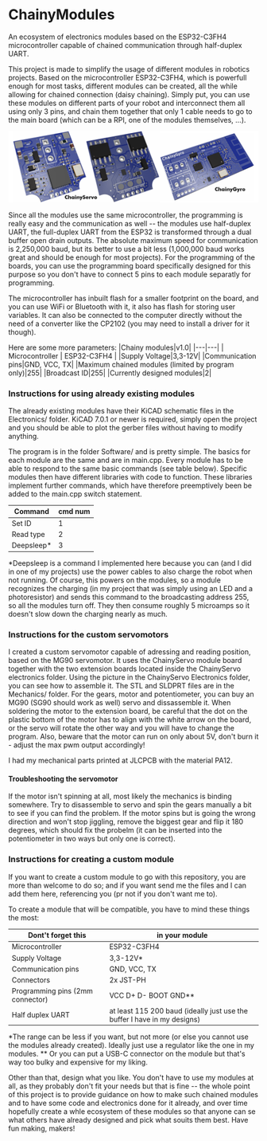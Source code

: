 # ChainyModules
An ecosystem of electronics modules based on the ESP32-C3FH4 microcontroller capable of chained communication through half-duplex UART.

This project is made to simplify the usage of different modules in robotics projects. Based on the microcontroller ESP32-C3FH4, which is powerfull enough for most tasks, different modules can be created, all the while allowing for chained connection (daisy chaining). Simply put, you can use these modules on different parts of your robot and interconnect them all using only 3 pins, and chain them together that only 1 cable needs to go to the main board (which can be a RPI, one of the modules themselves, ...).

<p align="center">
   <img src="titleimg.png" width=auto>
</p>

Since all the modules use the same microcontroller, the programming is really easy and the communication as well -- the modules use half-duplex UART, the full-duplex UART from the ESP32 is transformed through a dual buffer open drain outputs. The absolute maximum speed for communication is 2,250,000 baud, but its better to use a bit less (1,000,000 baud works great and should be enough for most projects). For the programming of the boards, you can use the programming board specifically designed for this purpose so you don't have to connect 5 pins to each module separatly for programming.

The microcontroller has inbuilt flash for a smaller footprint on the board, and you can use WiFi or Bluetooth with it, it also has flash for storing user variables. It can also be connected to the computer directly without the need of a converter like the CP2102 (you may need to install a driver for it though).

Here are some more parameters:
|Chainy modules|v1.0|
|---|---|
| Microcontroller | ESP32-C3FH4 |
|Supply Voltage|3,3-12V|
|Communication pins|GND, VCC, TX|
|Maximum chained modules (limited by program only)|255|
|Broadcast ID|255|
|Currently designed modules|2|

### Instructions for using already existing modules
The already existing modules have their KiCAD schematic files in the Electronics/ folder. KiCAD 7.0.1 or newer is required, simply open the project and you should be able to plot the gerber files without having to modify anything.

The program is in the folder Software/ and is pretty simple. The basics for each module are the same and are in main.cpp. Every module has to be able to respond to the same basic commands (see table below). Specific modules then have different libraries with code to function. These libraries implement further commands, which have therefore preemptively been be added to the main.cpp switch statement.

|Command|cmd num|
|---|---|
|Set ID|1|
|Read type|2|
|Deepsleep*|3|

*Deepsleep is a command I implemented here because you can (and I did in one of my projects) use the power cables to also charge the robot when not running. Of course, this powers on the modules, so a module recognizes the charging (in my project that was simply using an LED and a photoresistor) and sends this command to the broadcasting address 255, so all the modules turn off. They then consume roughly 5 microamps so it doesn't slow down the charging nearly as much.

### Instructions for the custom servomotors
I created a custom servomotor capable of adressing and reading position, based on the MG90 servomotor. It uses the ChainyServo module board together with the two extension boards located inside the ChainyServo electronics folder. Using the picture in the ChainyServo Electronics folder, you can see how to assemble it. The STL and SLDPRT files are in the Mechanics/ folder. For the gears, motor and potentiometer, you can buy an MG90 (SG90 should work as well) servo and dissassemble it. When soldering the motor to the extension board, be careful that the dot on the plastic bottom of the motor has to align with the white arrow on the board, or the servo will rotate the other way and you will have to change the program. Also, beware that the motor can run on only about 5V, don't burn it - adjust the max pwm output accordingly!

I had my mechanical parts printed at JLCPCB with the material PA12.

#### Troubleshooting the servomotor
If the motor isn't spinning at all, most likely the mechanics is binding somewhere. Try to disassemble to servo and spin the gears manually a bit to see if you can find the problem.
If the motor spins but is going the wrong direction and won't stop jiggling, remove the biggest gear and flip it 180 degrees, which should fix the probelm (it can be inserted into the potentiometer in two ways but only one is correct).

### Instructions for creating a custom module
If you want to create a custom module to go with this repository, you are more than welcome to do so; and if you want send me the files and I can add them here, referencing you (pr not if you don't want me to).

To create a module that will be compatible, you have to mind these things the most:

|Dont't forget this|in your module|
|---|---|
| Microcontroller | ESP32-C3FH4 |
|Supply Voltage|3,3-12V*|
|Communication pins|GND, VCC, TX|
|Connectors|2x JST-PH|
|Programming pins (2mm connector)|VCC D+ D- BOOT GND**|
|Half duplex UART|at least 115 200 baud (ideally just use the buffer I have in my designs)|

*The range can be less if you want, but not more (or else you cannot use the modules already created). Ideally just use a regulator like the one in my modules.
** Or you can put a USB-C connector on the module but that's way too bulky and expensive for my liking.

Other than that, design what you like. You don't have to use my modules at all, as they probably don't fit your needs but that is fine --  the whole point of this project is to provide guidance on how to make such chained modules and to have some code and electronics done for it already, and over time hopefully create a whle ecosystem of these modules so that anyone can se what others have already designed and pick what souits them best. Have fun making, makers!
